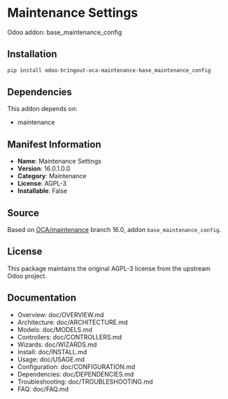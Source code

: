 # Maintenance Settings

Odoo addon: base_maintenance_config

## Installation

```bash
pip install odoo-bringout-oca-maintenance-base_maintenance_config
```

## Dependencies

This addon depends on:
- maintenance

## Manifest Information

- **Name**: Maintenance Settings
- **Version**: 16.0.1.0.0
- **Category**: Maintenance
- **License**: AGPL-3
- **Installable**: False

## Source

Based on [OCA/maintenance](https://github.com/OCA/maintenance) branch 16.0, addon `base_maintenance_config`.

## License

This package maintains the original AGPL-3 license from the upstream Odoo project.

## Documentation

- Overview: doc/OVERVIEW.md
- Architecture: doc/ARCHITECTURE.md
- Models: doc/MODELS.md
- Controllers: doc/CONTROLLERS.md
- Wizards: doc/WIZARDS.md
- Install: doc/INSTALL.md
- Usage: doc/USAGE.md
- Configuration: doc/CONFIGURATION.md
- Dependencies: doc/DEPENDENCIES.md
- Troubleshooting: doc/TROUBLESHOOTING.md
- FAQ: doc/FAQ.md
